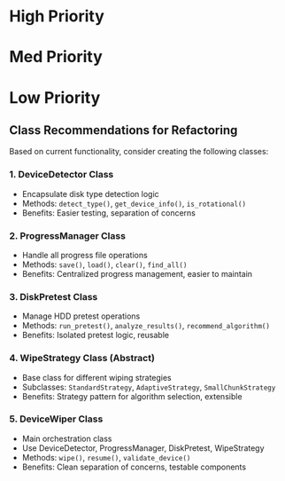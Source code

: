 # High Priority


# Med Priority


# Low Priority

## Class Recommendations for Refactoring

Based on current functionality, consider creating the following classes:

### 1. DeviceDetector Class
- Encapsulate disk type detection logic
- Methods: `detect_type()`, `get_device_info()`, `is_rotational()`
- Benefits: Easier testing, separation of concerns

### 2. ProgressManager Class
- Handle all progress file operations
- Methods: `save()`, `load()`, `clear()`, `find_all()`
- Benefits: Centralized progress management, easier to maintain

### 3. DiskPretest Class
- Manage HDD pretest operations
- Methods: `run_pretest()`, `analyze_results()`, `recommend_algorithm()`
- Benefits: Isolated pretest logic, reusable

### 4. WipeStrategy Class (Abstract)
- Base class for different wiping strategies
- Subclasses: `StandardStrategy`, `AdaptiveStrategy`, `SmallChunkStrategy`
- Benefits: Strategy pattern for algorithm selection, extensible

### 5. DeviceWiper Class
- Main orchestration class
- Use DeviceDetector, ProgressManager, DiskPretest, WipeStrategy
- Methods: `wipe()`, `resume()`, `validate_device()`
- Benefits: Clean separation of concerns, testable components

